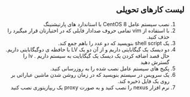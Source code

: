 <div dir="rtl" align='right'>


   ## لیست کارهای تحویلی
   1. نصب سیستم عامل CentOS 8 با استاندارد های پارتیشنینگ
   1. با استفاده از vim تمامی حروف صدادار فایلی که در اختیارتان قرار میگیرد را حذف کنید.
   1. یک shell script بنویسید که دو عدد را باهم جمع کند.
   1. دو دیسک یک گیگابایتی داریم و از آن دو یک  LV با حافظه ی دوگیگابایتی داریم. حال قصد اضافه کردن یک دیسک یک گیگابایت به سیستم داریم . lv را گسترش دهید
   1. پکیج های سیستم عامل نصب شده را به روزرسانی کنید.
   1. یک سرویس در سیستم بنویسید که در زمان روشن شدن ماشین عباراتی بر روی یک فایل ذخیره کند.
   1. نرم افزار nexus را نصب کنید و به صورت proxy یک ریپازیتوری نصب کنید
